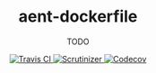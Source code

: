 <h1 align="center">aent-dockerfile</h1>
<p align="center">TODO</p>
<p align="center">
    <a href="https://travis-ci.org/theaentmachine/aent-dockerfile">
        <img src="https://travis-ci.org/theaentmachine/aent-dockerfile.svg?branch=master" alt="Travis CI">
    </a>
    <a href="https://scrutinizer-ci.com/g/theaentmachine/aent-dockerfile/?branch=master">
        <img src="https://scrutinizer-ci.com/g/theaentmachine/aent-dockerfile/badges/quality-score.png?b=master" alt="Scrutinizer">
    </a>
    <a href="https://codecov.io/gh/theaentmachine/aent-dockerfile/branch/master">
        <img src="https://codecov.io/gh/theaentmachine/aent-dockerfile/branch/master/graph/badge.svg" alt="Codecov">
    </a>
</p>
